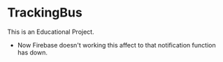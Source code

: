 # TrackingBus
This is an Educational Project.
- Now Firebase doesn't working this affect to that notification function has down.
